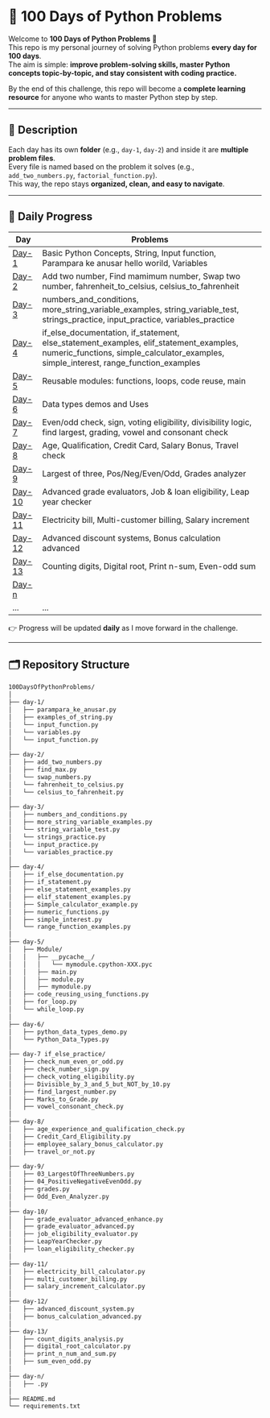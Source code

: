 # 🐍 100 Days of Python Problems  

Welcome to **100 Days of Python Problems** 🚀  
This repo is my personal journey of solving Python problems **every day for 100 days**.  
The aim is simple: **improve problem-solving skills, master Python concepts topic-by-topic, and stay consistent with coding practice.**  

By the end of this challenge, this repo will become a **complete learning resource** for anyone who wants to master Python step by step.  

---

## 📖 Description  

Each day has its own **folder** (e.g., `day-1`, `day-2`) and inside it are **multiple problem files**.  
Every file is named based on the problem it solves (e.g., `add_two_numbers.py`, `factorial_function.py`).  
This way, the repo stays **organized, clean, and easy to navigate**.  

---

## 📅 Daily Progress  

| Day | Problems |
|-----|----------|
| [Day-1](day-1/) | Basic Python Concepts, String, Input function, Parampara ke anusar hello worild, Variables |
| [Day-2](day-2/) | Add two number, Find mamimum number, Swap two number, fahrenheit_to_celsius, celsius_to_fahrenheit|
| [Day-3](day-3/) | numbers_and_conditions, more_string_variable_examples, string_variable_test, strings_practice, input_practice, variables_practice |
| [Day-4](day-4/) | if_else_documentation, if_statement, else_statement_examples, elif_statement_examples, numeric_functions, simple_calculator_examples, simple_interest, range_function_examples  |
| [Day-5](day-5/) | Reusable modules: functions, loops, code reuse, main  |
| [Day-6](day-6/) | Data types demos and Uses |
| [Day-7](day-7/) | Even/odd check, sign, voting eligibility, divisibility logic, find largest, grading, vowel and consonant check |
| [Day-8](day-8/) | Age, Qualification, Credit Card, Salary Bonus, Travel check |
| [Day-9](day-9/) | Largest of three, Pos/Neg/Even/Odd, Grades analyzer |
| [Day-10](day-10/) | Advanced grade evaluators, Job & loan eligibility, Leap year checker |
| [Day-11](day-11/) | Electricity bill, Multi-customer billing, Salary increment |
| [Day-12](day-12/) | Advanced discount systems, Bonus calculation advanced |
| [Day-13](day-13/) | Counting digits, Digital root, Print n-sum, Even-odd sum |
| [Day-n](day-n/) |  |
| ... | ... |            

👉 Progress will be updated **daily** as I move forward in the challenge.  

---

## 🗂️ Repository Structure  

```bash
100DaysOfPythonProblems/
│
├── day-1/
│   ├── parampara_ke_anusar.py
│   ├── examples_of_string.py
│   └── input_function.py
│   └── variables.py
│   └── input_function.py
│
├── day-2/
│   ├── add_two_numbers.py
│   ├── find_max.py
│   └── swap_numbers.py
│   └── fahrenheit_to_celsius.py
│   └── celsius_to_fahrenheit.py
│
├── day-3/
│   ├── numbers_and_conditions.py
│   ├── more_string_variable_examples.py
│   └── string_variable_test.py
│   └── strings_practice.py
│   └── input_practice.py
│   └── variables_practice.py
│
├── day-4/
│   ├── if_else_documentation.py
│   ├── if_statement.py
│   ├── else_statement_examples.py
│   ├── elif_statement_examples.py
│   ├── Simple_calculator_example.py
│   ├── numeric_functions.py
│   ├── simple_interest.py
│   └── range_function_examples.py
│
├── day-5/
│   ├── Module/
│   │   ├── __pycache__/
│   │   │   └── mymodule.cpython-XXX.pyc
│   │   ├── main.py
│   │   ├── module.py
│   │   ├── mymodule.py
│   ├── code_reusing_using_functions.py
│   ├── for_loop.py
│   └── while_loop.py
│
├── day-6/
│   ├── python_data_types_demo.py
│   └── Python_Data_Types.py
│
├── day-7 if_else_practice/
│   ├── check_num_even_or_odd.py
│   ├── check_number_sign.py
│   ├── check_voting_eligibility.py
│   ├── Divisible_by_3_and_5_but_NOT_by_10.py
│   ├── find_largest_number.py
│   ├── Marks_to_Grade.py
│   ├── vowel_consonant_check.py
│
├── day-8/
│   ├── age_experience_and_qualification_check.py
│   ├── Credit_Card_Eligibility.py
│   ├── employee_salary_bonus_calculator.py
│   ├── travel_or_not.py
│
├── day-9/
│   ├── 03_LargestOfThreeNumbers.py
│   ├── 04_PositiveNegativeEvenOdd.py
│   ├── grades.py
│   ├── Odd_Even_Analyzer.py
│
├── day-10/
│   ├── grade_evaluator_advanced_enhance.py
│   ├── grade_evaluator_advanced.py
│   ├── job_eligibility_evaluator.py
│   ├── LeapYearChecker.py
│   ├── loan_eligibility_checker.py
│
├── day-11/
│   ├── electricity_bill_calculator.py
│   ├── multi_customer_billing.py
│   ├── salary_increment_calculator.py
│
├── day-12/
│   ├── advanced_discount_system.py
│   ├── bonus_calculation_advanced.py
│
├── day-13/
│   ├── count_digits_analysis.py
│   ├── digital_root_calculator.py
│   ├── print_n_num_and_sum.py
│   ├── sum_even_odd.py
│
├── day-n/
│   ├── .py
│
├── README.md
└── requirements.txt
